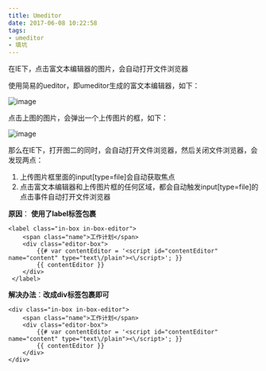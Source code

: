 ```yaml
---
title: Umeditor
date: 2017-06-08 10:22:58
tags: 
- umeditor
- 填坑
---
```

在IE下，点击富文本编辑器的图片，会自动打开文件浏览器

<!-- more -->
使用简易的ueditor，即umeditor生成的富文本编辑器，如下：


![image](/images/umeditor_01.png)

点击上图的图片，会弹出一个上传图片的框，如下：

![image](/images/umeditor_02.png)


那么在IE下，打开图二的同时，会自动打开文件浏览器，然后关闭文件浏览器，会发现两点：
1. 上传图片框里面的input[type=file]会自动获取焦点
2. 点击富文本编辑器和上传图片框的任何区域，都会自动触发input[type=file]的点击事件自动打开文件浏览器


**原因**： **使用了label标签包裹**

```
<label class="in-box in-box-editor">
    <span class="name">工作计划</span>
    <div class="editor-box">
        {{# var contentEditor = '<script id="contentEditor" name="content" type="text\/plain"><\/script>'; }}
        {{ contentEditor }}
    </div>
 </label>
```



**解决办法**：**改成div标签包裹即可**



```
<div class="in-box in-box-editor">
    <span class="name">工作计划</span>
    <div class="editor-box">
        {{# var contentEditor = '<script id="contentEditor" name="content" type="text\/plain"><\/script>'; }}
        {{ contentEditor }}
    </div>
</div>
```



